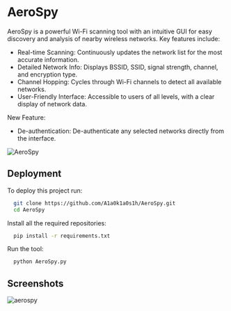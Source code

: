 
# AeroSpy

AeroSpy is a powerful Wi-Fi scanning tool with an intuitive GUI for easy discovery and analysis of nearby wireless networks. Key features include:

- Real-time Scanning: Continuously updates the network list for the most accurate information.
- Detailed Network Info: Displays BSSID, SSID, signal strength, channel, and encryption type.
- Channel Hopping: Cycles through Wi-Fi channels to detect all available networks.
- User-Friendly Interface: Accessible to users of all levels, with a clear display of network data.

New Feature:

- De-authentication: De-authenticate any selected networks directly from the interface.

![AeroSpy](https://user-images.githubusercontent.com/63418316/229106649-f2b11490-4f2b-471d-bcf0-c86488663d5a.jpg)


## Deployment

To deploy this project run:

```bash
  git clone https://github.com/A1a0k1a0s1h/AeroSpy.git
  cd AeroSpy
```
Install all the required repositories:

```bash
  pip install -r requirements.txt
```
Run the tool:

```bash
  python AeroSpy.py
```
## Screenshots

![aerospy](https://github.com/user-attachments/assets/c7c2b85f-19ad-45e7-8612-6916111d4820)


